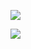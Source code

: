 ![](www.udemy.com_course_certified-kubernetes-application-developer_learn_lecture_12299462%20(13).png)

![](www.udemy.com_course_certified-kubernetes-application-developer_learn_lecture_12299462%20(14).png)



